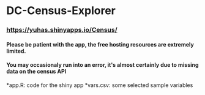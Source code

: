 # DC-Census-Explorer
### https://yuhas.shinyapps.io/Census/ 

#### Please be patient with the app, the free hosting resources are extremely limited.
#### You may occasionaly run into an error, it's almost certainly due to missing data on the census API

*app.R: code for the shiny app
*vars.csv: some selected sample variables
